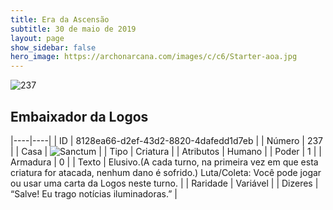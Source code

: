 ```yaml
---
title: Era da Ascensão
subtitle: 30 de maio de 2019
layout: page
show_sidebar: false
hero_image: https://archonarcana.com/images/c/c6/Starter-aoa.jpg
---
```


![237](https://cdn.keyforgegame.com/media/card_front/pt/435_237_3W6C3QGJW579_pt.png)

## Embaixador da Logos

|----|----|
| ID | 8128ea66-d2ef-43d2-8820-4dafedd1d7eb |
| Número | 237 |
| Casa | ![Sanctum](https://archonarcana.com/images/thumb/c/c7/Sanctum.png/22px-Sanctum.png "Santuário") |
| Tipo | Criatura |
| Atributos | Humano |
| Poder | 1 |
| Armadura | 0 |
| Texto | Elusivo.(A cada turno, na primeira  vez em que esta criatura for atacada,  nenhum dano é sofrido.) Luta/Coleta: Você pode jogar ou usar uma carta da Logos neste turno. |
| Raridade | Variável |
| Dizeres | “Salve! Eu trago notícias iluminadoras.” |
